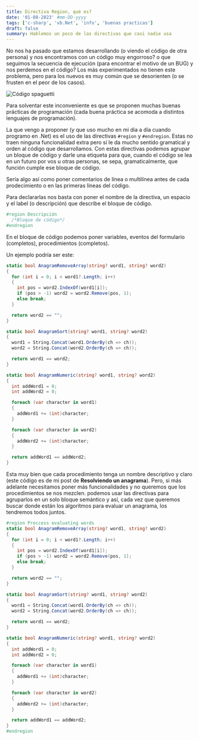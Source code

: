 ```yaml
---
title: Directiva Region, qué es?
date: '01-08-2023' #mm-DD-yyyy
tags: ['c-sharp', 'vb.Net', 'info', 'buenas practicas']
draft: false
summary: Hablemos un poco de las directivas que casi nadie usa
---
```


No nos ha pasado que estamos desarrollando (o viendo el código de otra persona) y nos encontramos con un código muy engorroso? o que seguimos la secuencia de ejecución (para encontrar el motivo de un BUG) y nos perdemos en el código? Los más experimentados no tienen este problema, pero para los nuevos es muy común que se desorienten (o se frusten en el peor de los casos).

![Código spaguetti](https://i0.wp.com/dcodingames.com/wp-content/uploads/2016/01/spaghetti.jpg?w=702&ssl=1)

Para solventar este inconveniente es que se proponen muchas buenas prácticas de programación (cada buena práctica se acomoda a distintos lenguajes de programación).

La que vengo a proponer (y que uso mucho en mi dia a día cuando programo en .Net) es el uso de las directivas `#region` y `#endregion`.
Estas no traen ninguna funcionalidad extra pero sí le da mucho sentido gramatical y orden al código que desarrollamos. Con estas directivas podemos agrupar un bloque de código y darle una etiqueta para que, cuando el código se lea en un futuro por vos u otras personas, se sepa, gramaticalmente, que función cumple ese bloque de código.

Sería algo así como poner comentarios de línea o multilínea antes de cada prodecimiento o en las primeras líneas del código.

Para declararlas nos basta con poner el nombre de la directiva, un espacio y el label (o descripción) que describe el bloque de código.

```c#
#region Descripción
  /*Bloque de código*/
#endregion
```

En el bloque de código podemos poner variables, eventos del formulario (completos), procedimientos (completos).

Un ejemplo podría ser este:

```c#
static bool AnagramRemoveArray(string? word1, string? word2)
{
  for (int i = 0; i < word1?.Length; i++)
  {
    int pos = word2.IndexOf(word1[i]);
    if (pos > -1) word2 = word2.Remove(pos, 1);
    else break;
  }

  return word2 == "";
}

static bool AnagramSort(string? word1, string? word2)
{
  word1 = String.Concat(word1.OrderBy(ch => ch));
  word2 = String.Concat(word2.OrderBy(ch => ch));

  return word1 == word2;
}

static bool AnagramNumeric(string? word1, string? word2)
{
  int addWord1 = 0;
  int addWord2 = 0;

  foreach (var character in word1)
  {
    addWord1 += (int)character;
  }

  foreach (var character in word2)
  {
    addWord2 += (int)character;
  }

  return addWord1 == addWord2;
}
```

Esta muy bien que cada procedimiento tenga un nombre descriptivo y claro (este código es de mi post de **Resolviendo un anagrama**). Pero, si más adelante necesitamos poner más funcionalidades y no queremos que los procedimientos se nos mezclen. podemos usar las directivas para agruparlos en un solo bloque semántico y así, cada vez que queremos buscar donde están los algoritmos para evaluar un anagrama, los tendremos todos juntos.

```c#
#region Proccess evaluating words
static bool AnagramRemoveArray(string? word1, string? word2)
{
  for (int i = 0; i < word1?.Length; i++)
  {
    int pos = word2.IndexOf(word1[i]);
    if (pos > -1) word2 = word2.Remove(pos, 1);
    else break;
  }

  return word2 == "";
}

static bool AnagramSort(string? word1, string? word2)
{
  word1 = String.Concat(word1.OrderBy(ch => ch));
  word2 = String.Concat(word2.OrderBy(ch => ch));

  return word1 == word2;
}

static bool AnagramNumeric(string? word1, string? word2)
{
  int addWord1 = 0;
  int addWord2 = 0;

  foreach (var character in word1)
  {
    addWord1 += (int)character;
  }

  foreach (var character in word2)
  {
    addWord2 += (int)character;
  }

  return addWord1 == addWord2;
}
#endregion
```
